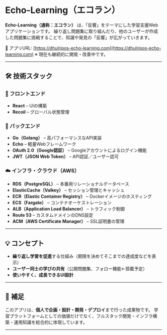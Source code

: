 # Echo-Learning（エコラン）

**Echo-Learning（通称：エコラン）** は、「反響」をテーマにした学習支援Webアプリケーションです。
繰り返し問題集に取り組んだり、他のユーザーが作成した問題集に挑戦することで、知識や発見の「反響」が広がっていきます。

🔗 アプリURL: [https://dhulripos-echo-learning.com](https://dhulripos-echo-learning.com)
※ 現在も継続的に開発・改善中です。

---

## 🛠 技術スタック

### 📱 フロントエンド

* **React** – UIの構築
* **Recoil** – グローバル状態管理

### 🚀 バックエンド

* **Go（Golang）** – 高パフォーマンスなAPI実装
* **Echo** – 軽量Webフレームワーク
* **OAuth 2.0（Google認証）** – Googleアカウントによるログイン機能
* **JWT（JSON Web Token）** – API認証／ユーザー認可

### ☁️ インフラ・クラウド（AWS）

* **RDS（PostgreSQL）** – 本番用リレーショナルデータベース
* **ElasticCache（Valkey）** – セッション管理とキャッシュ
* **ECR（Elastic Container Registry）** – Dockerイメージのホスティング
* **ECS（Fargate）** – コンテナオーケストレーション
* **ALB（Application Load Balancer）** – トラフィック制御
* **Route 53** – カスタムドメインのDNS設定
* **ACM（AWS Certificate Manager）** – SSL証明書の管理

---

## 💡 コンセプト

* **繰り返し学習を促進**する仕組み（期限を決めてそこまでの達成度などを表示）
* **ユーザー同士の学びの共有**（公開問題集、フォロー機能←搭載予定）
* **使いやすく、成長できるUI設計**

---

## 📌 補足

このアプリは、**個人で企画・設計・開発・デプロイ**まで行った成果物です。
学習プラットフォームとしての価値だけでなく、フルスタック開発・インフラ構築・運用知識を総合的に体現しています。

---

